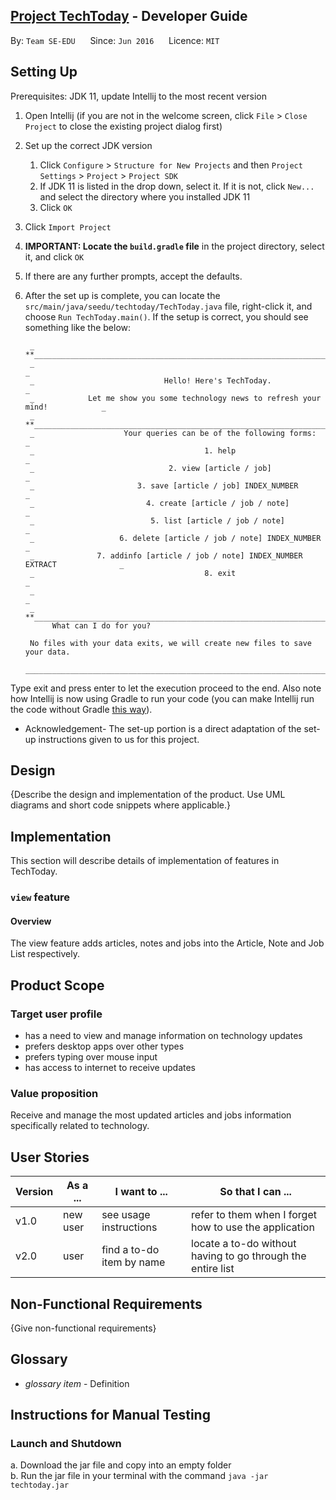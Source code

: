 

## [Project TechToday](https://github.com/AY1920S2-CS2113-T14-2/tp) - Developer Guide

By: `Team SE-EDU`      Since: `Jun 2016`      Licence: `MIT`


## Setting Up

Prerequisites: JDK 11, update Intellij to the most recent version

1. Open Intellij (if you are not in the welcome screen, click `File` > `Close Project` to close the existing project dialog first)
1. Set up the correct JDK version
   1. Click `Configure` > `Structure for New Projects` and then `Project Settings` > `Project` > `Project SDK`
   1. If JDK 11 is listed in the drop down, select it. If it is not, click `New...` and select the directory where you installed JDK 11
   1. Click `OK`
1. Click `Import Project`
1. **IMPORTANT: Locate the `build.gradle` file** in the project directory, select it, and click `OK`
1. If there are any further prompts, accept the defaults.
1. After the set up is complete, you can locate the `src/main/java/seedu/techtoday/TechToday.java` file, right-click it, and choose `Run TechToday.main()`. If the setup is correct, you should see something like the below:

        _ **_____________________________________________________________________________**_
        _                                                                                  _
        _                             Hello! Here's TechToday.                             _
        _            Let me show you some technology news to refresh your mind!            _
        _ **_____________________________________________________________________________**_
        _                    Your queries can be of the following forms:                   _
        _                                      1. help                                     _
        _                              2. view [article / job]                             _
        _                       3. save [article / job] INDEX_NUMBER                       _
        _                         4. create [article / job / note]                         _
        _                          5. list [article / job / note]                          _
        _                   6. delete [article / job / note] INDEX_NUMBER                  _
        _              7. addinfo [article / job / note] INDEX_NUMBER EXTRACT              _
        _                                      8. exit                                     _
        _                                                                                  _
        _ **_____________________________________________________________________________**_
             What can I do for you?

        No files with your data exits, we will create new files to save your data.
        __________________________________________________________________________________________

Type exit and press enter to let the execution proceed to the end. Also note how Intellij is now using Gradle to run your code (you can make Intellij run the code without Gradle [this way](tutorials/assets/RunUsingIntellij.png)).

* Acknowledgement- The set-up portion is a direct adaptation of the set-up instructions given to us for this project.

## Design 

{Describe the design and implementation of the product. Use UML diagrams and short code snippets where applicable.}

## Implementation

This section will describe details of implementation of features in TechToday.

### `view` feature

#### Overview

The view feature adds articles, notes and jobs into the Article, Note and Job List respectively.


## Product Scope
### Target user profile

* has a need to view and manage information on technology updates
* prefers desktop apps over other types
* prefers typing over mouse input
* has access to internet to receive updates


### Value proposition

Receive and manage the most updated articles and jobs information specifically related to technology.

## User Stories

|Version| As a ... | I want to ... | So that I can ...|
|--------|----------|---------------|------------------|
|v1.0|new user|see usage instructions|refer to them when I forget how to use the application|
|v2.0|user|find a to-do item by name|locate a to-do without having to go through the entire list|

## Non-Functional Requirements

{Give non-functional requirements}

## Glossary

* *glossary item* - Definition

## Instructions for Manual Testing
### Launch and Shutdown 
   a. Download the jar file and copy into an empty folder\
   b. Run the jar file in your terminal with the command `java -jar techtoday.jar`







